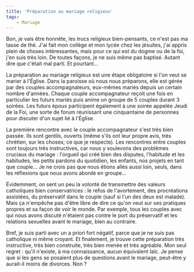 ```yaml
---
title: 'Préparation au mariage religieux'
tags:
    - Mariage
---
```


Bon, je vais être honnête, les trucs religieux bien-pensants, ce n'est pas ma
tasse de thé. J'ai fait mon collège et mon lycée chez les jésuites, j'ai appris
plein de choses intéressantes, mais pour ce qui est du dogme ou de la foi, j'en
suis très loin. De toutes façons, je ne suis même pas baptisé. Autant dire que
c'était mal parti. Et pourtant…

<!-- more -->

La préparation au mariage religieux est une étape obligatoire si l'on veut se
marier à l'Église. Dans la paroisse où nous nous préparons, elle est gérée par
des couples accompagnateurs, eux-mêmes mariés depuis un certain nombre d'années.
Chaque couple accompagnateur reçoit une fois en particulier les futurs mariés
puis anime un groupe de 5 couples durant 3 soirées. Les futurs époux participent
également à une soirée appelée Jeudi de la Foi, une sorte de forum réunissant
une cinquantaine de personnes pour discuter d'un sujet lié à l'Église.

La première rencontre avec le couple accompagnateur s'est très bien passée. Ils
sont gentils, ouverts (même s'ils ont leur propre avis, très chrétien, sur les
choses; ce que je respecte). Les rencontres entre couples sont toujours très
instructives, car nous y soulevons des problèmes cruciaux du mariage : l'orgueil
qui créé bien des disputes, l'habitude et les habitudes, les petits pardons du
quotidien, les enfants, nos projets en tant que couple… Je ne crois pas que nous
étions allés aussi loin, seuls, dans les réflexions que nous avons abordé en
groupe…

Évidemment, on sent un peu la volonté de transmettre des valeurs catholiques
bien conservatrices : le refus de l'avortement, des procréations assistées, du
préservatif dans le couple (sauf si l'un des deux est malade). Mais ça n'empêche
pas d'être libre de dire ce qu'on veut sur ses pratiques propres et sa façon de
voir le monde. Par exemple, tous les couples avec qui nous avons discuté
n'étaient pas contre le port du préservatif et les relations sexuelles avant le
mariage, bien au contraire.

Bref, je suis parti avec un a priori fort négatif, parce que je ne suis pas
catholique ni même croyant. Et finalement, je trouve cette préparation très
instructive, très bien construite, très bien menée et très agréable. Mon seul
regret : qu'il n'existe, à ma connaissance, aucun équivalent laïc. Je pense que
si les gens se posaient plus de questions avant le mariage, peut-être y
aurait-il moins de divorces. Non ?
